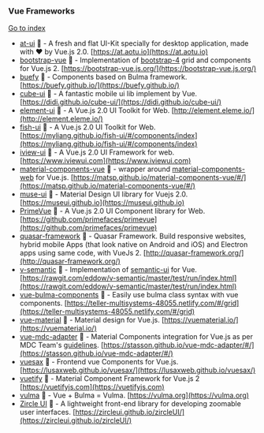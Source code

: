 ### Vue Frameworks
[Go to index](https://github.com/cdleon/awesome-front-end#index)
- [at-ui](https://github.com/at-ui/at-ui) :gift_heart: - A fresh and flat UI-Kit specially for desktop application, made with ♥ by Vue.js 2.0. [https://at.aotu.io](https://at.aotu.io)
- [bootstrap-vue](https://github.com/bootstrap-vue/bootstrap-vue) :gift_heart: - Implementation of [bootstrap-4](https://getbootstrap.com/) grid and components for Vue.js 2. [https://bootstrap-vue.js.org/](https://bootstrap-vue.js.org/)
- [buefy](https://github.com/buefy/buefy) :gift_heart: - Components based on Bulma framework. [https://buefy.github.io/](https://buefy.github.io/)
- [cube-ui](https://github.com/didi/cube-ui) :gift_heart: - A fantastic mobile ui lib implement by Vue. [https://didi.github.io/cube-ui/](https://didi.github.io/cube-ui/)
- [element-ui](https://github.com/ElemeFE/element) :gift_heart: - A Vue.js 2.0 UI Toolkit for Web. [http://element.eleme.io/](http://element.eleme.io/)
- [fish-ui](https://github.com/myliang/fish-ui) :gift_heart: - A Vue.js 2.0 UI Toolkit for Web. [https://myliang.github.io/fish-ui/#/components/index](https://myliang.github.io/fish-ui/#/components/index)
- [iview-ui](https://github.com/iview/iview) :gift_heart: - A Vue.js 2.0 UI Framework for web. [https://www.iviewui.com](https://www.iviewui.com)
- [material-components-vue](https://github.com/matsp/material-components-vue) :gift_heart: - wrapper around [material-components-web](https://github.com/material-components/material-components-web) for Vue.js. [https://matsp.github.io/material-components-vue/#/](https://matsp.github.io/material-components-vue/#/)
- [muse-ui](https://github.com/museui/muse-ui) :gift_heart: - Material Design UI library for Vuejs 2.0. [https://museui.github.io](https://museui.github.io)
- [PrimeVue](https://github.com/primefaces/primevue) :gift_heart: - A Vue.js 2.0 UI Component library for Web. [https://github.com/primefaces/primevue](https://github.com/primefaces/primevue)
- [quasar-framework](https://github.com/quasarframework/quasar) :gift_heart: - Quasar Framework. Build responsive websites, hybrid mobile Apps (that look native on Android and iOS) and Electron apps using same code, with VueJs 2. [http://quasar-framework.org/](http://quasar-framework.org/)
- [v-semantic](https://github.com/eddow/v-semantic) :gift_heart: - Implementation of [semantic-ui](https://semantic-ui.com/) for Vue. [https://rawgit.com/eddow/v-semantic/master/test/run/index.html](https://rawgit.com/eddow/v-semantic/master/test/run/index.html)
- [vue-bulma-components](https://github.com/vouill/vue-bulma-components) :gift_heart: - Easily use bulma class syntax with vue components. [https://teller-multisystems-48055.netlify.com/#/grid](https://teller-multisystems-48055.netlify.com/#/grid)
- [vue-material](https://github.com/vuematerial/vue-material) :gift_heart: - Material design for Vue.js. [https://vuematerial.io/](https://vuematerial.io/)
- [vue-mdc-adapter](https://github.com/stasson/vue-mdc-adapter) :gift_heart: - Material Components integration for Vue.js as per MDC Team's [guidelines](https://github.com/material-components/material-components-web/blob/master/docs/integrating-into-frameworks.md). [https://stasson.github.io/vue-mdc-adapter/#/](https://stasson.github.io/vue-mdc-adapter/#/)
- [vuesax](https://github.com/lusaxweb/vuesax) :gift_heart: - Frontend vue Components for Vue.js. [https://lusaxweb.github.io/vuesax/](https://lusaxweb.github.io/vuesax/)
- [vuetify](https://github.com/vuetifyjs/vuetify) :gift_heart: - Material Component Framework for Vue.js 2 [https://vuetifyjs.com](https://vuetifyjs.com)
- [vulma](https://github.com/oswaldofreitas/vulma) :gift_heart: - Vue + Bulma = Vulma. [https://vulma.org](https://vulma.org)
- [Zircle UI](https://github.com/zircleui/zircleUI) :gift_heart: - A lightweight front-end library for developing zoomable user interfaces. [https://zircleui.github.io/zircleUI/](https://zircleui.github.io/zircleUI/)
